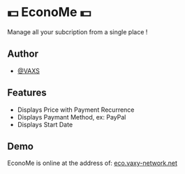 
# 💵 EconoMe 💵

Manage all your subcription from a single place !

## Author

- [@VAXS](https://www.github.com/Vaxs02)


## Features

- Displays Price with Payment Recurrence
- Displays Paymant Method, ex: PayPal
- Displays Start Date


## Demo

EconoMe is online at the address of: [eco.vaxy-network.net](https://eco.vaxy-network.net/)

